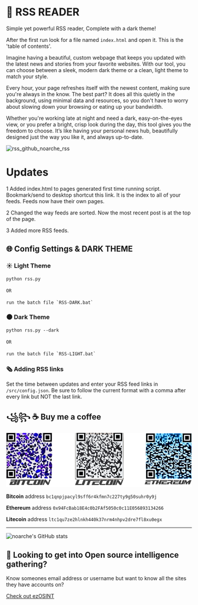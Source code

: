 


# 📰 RSS READER 

Simple yet powerful RSS reader, Complete with a dark theme!

After the first run look for a file named `index.html` and open it. This is the 'table of contents'.

Imagine having a beautiful, custom webpage that keeps you updated with the latest news and stories from your favorite websites. With our tool, you can choose between a sleek, modern dark theme or a clean, light theme to match your style.

Every hour, your page refreshes itself with the newest content, making sure you're always in the know. The best part? It does all this quietly in the background, using minimal data and resources, so you don't have to worry about slowing down your browsing or eating up your bandwidth.

Whether you're working late at night and need a dark, easy-on-the-eyes view, or you prefer a bright, crisp look during the day, this tool gives you the freedom to choose. It’s like having your personal news hub, beautifully designed just the way you like it, and always up-to-date.



![rss_github_noarche_rss](https://github.com/user-attachments/assets/35e93a08-6392-482d-bbfd-b83dec54a7cc)




# Updates

1    Added index.html to pages generated first time running script. Bookmark/send to desktop shortcut this link. It is the index to all of your feeds. 
    Feeds now have their own pages.

2    Changed the way feeds are sorted. Now the most recent post is at the top of the page. 

3    Added more RSS feeds.    

## 🌐 Config Settings & DARK THEME


### ☀️ Light Theme 

    python rss.py

    OR

    run the batch file `RSS-DARK.bat`

### 🌑 Dark Theme

    python rss.py --dark

    OR

    run the batch file `RSS-LIGHT.bat`

### 🗞️ Adding RSS links 

 Set the time between updates and enter your RSS feed links in `/src/config.json`. Be sure to follow the current format with a comma after every link but NOT the last link.





 

## ꧁꧂ ☕ Buy me a coffee 

![qrCode](https://raw.githubusercontent.com/noarche/cd-ripper/main/unrelated-ignore/CryptoQRcodes.png)

**Bitcoin** address `bc1qnpjpacyl9sff6r4kfmn7c227ty9g50suhr0y9j`


**Ethereum** address `0x94FcBab18E4c0b2FAf5050c0c11E056893134266`


**Litecoin** address `ltc1qu7ze2hlnkh440k37nrm4nhpv2dre7fl8xu0egx`



-------------------------------------------------------------------

![noarche's GitHub stats](https://github-readme-stats.vercel.app/api?username=noarche&show_icons=true&theme=transparent)

## 🔮 Looking to get into Open source intelligence gathering?

Know someones email address or username but want to know all the sites they have accounts on?

[Check out ezOSINT](https://github.com/noarche/ezOSINT)


